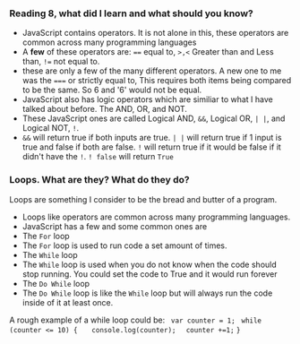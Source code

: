 ### Reading 8, what did I learn and what should you know? 
* JavaScript contains operators. It is not alone in this, these operators are common across many programming languages
* A **few** of these operators are: ```==``` equal to, ```>,<``` Greater than and Less than, ```!=``` not equal to. 
 * these are only a few of the many different operators. A new one to me was the ```===``` or strictly equal to, This requires both items being compared to be the same. So 6 and '6' would not be equal. 
 * JavaScript also has logic operators which are similiar to what I have talked about before. The AND, OR, and NOT. 
  * These JavaScript ones are called Logical AND, ```&&```, Logical OR, ```| |```, and Logical NOT, ```!```. 
   * ```&&``` will return true if both inputs are true. ```| |``` will return true if 1 input is true and false if both are false. ```!``` will return true if it would be false if it didn't have the ```!```.  ```! false``` will return ```True```


   ### Loops. What are they? What do they do?

Loops are something I consider to be the bread and butter of a program. 
* Loops like operators are common across many programming languages.
* JavaScript has a few and some common ones are
 * The ```For``` loop
  * The ```For``` loop is used to run code a set amount of times. 
 * The ```While``` loop
  * The ```While``` loop is used when you do not know when the code should stop running. You could set the code to True and it would run forever
 * The ```Do While``` loop 
  * The ```Do While``` loop is like the ```While``` loop but will always run the code inside of it at least once. 

  A rough example of a while loop could be:
``` var counter = 1;```
   ``` while (counter <= 10) {```
     ```   console.log(counter);```
      ```  counter +=1;```
    ```}```